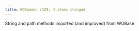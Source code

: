 ```yaml
---
title: WOCommon r129, 4 items changed
---
```


String and path methods imported (and improved) from WOBase
